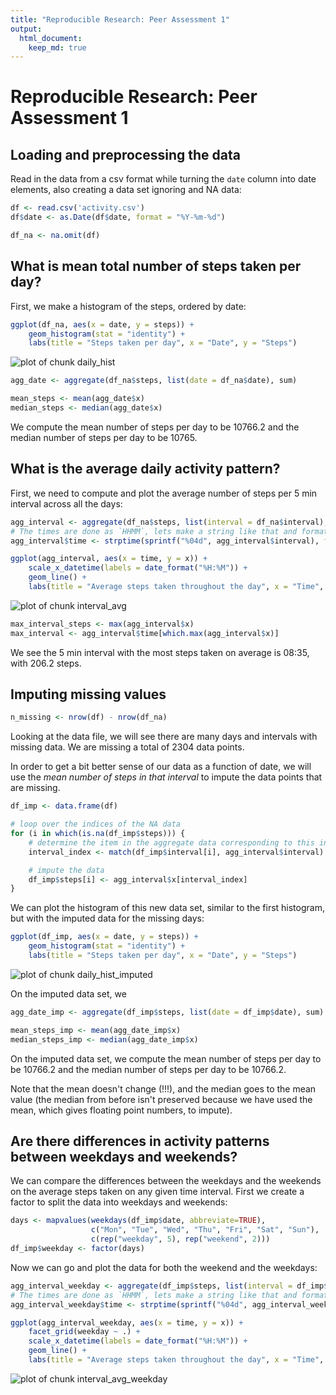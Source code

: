 ```yaml
---
title: "Reproducible Research: Peer Assessment 1"
output: 
  html_document:
    keep_md: true
---
```


# Reproducible Research: Peer Assessment 1



## Loading and preprocessing the data

Read in the data from a csv format while turning the `date` column into date
elements, also creating a data set ignoring and NA data:

```r
df <- read.csv('activity.csv')
df$date <- as.Date(df$date, format = "%Y-%m-%d")

df_na <- na.omit(df)
```

## What is mean total number of steps taken per day?

First, we make a histogram of the steps, ordered by date:

```r
ggplot(df_na, aes(x = date, y = steps)) +
    geom_histogram(stat = "identity") +
    labs(title = "Steps taken per day", x = "Date", y = "Steps")
```

![plot of chunk daily_hist](figure/daily_hist-1.png) 


```r
agg_date <- aggregate(df_na$steps, list(date = df_na$date), sum)

mean_steps <- mean(agg_date$x)
median_steps <- median(agg_date$x)
```
We compute the mean number of steps per day to be
10766.2 and the median number of steps per day to be
10765.

## What is the average daily activity pattern?

First, we need to compute and plot the average number of steps per 5 min
interval across all the days:

```r
agg_interval <- aggregate(df_na$steps, list(interval = df_na$interval), mean)
# The times are done as `HHMM`, lets make a string like that and format it as a time
agg_interval$time <- strptime(sprintf("%04d", agg_interval$interval), format="%H%M")

ggplot(agg_interval, aes(x = time, y = x)) +
    scale_x_datetime(labels = date_format("%H:%M")) +
    geom_line() +
    labs(title = "Average steps taken throughout the day", x = "Time", y = "Steps")
```

![plot of chunk interval_avg](figure/interval_avg-1.png) 


```r
max_interval_steps <- max(agg_interval$x)
max_interval <- agg_interval$time[which.max(agg_interval$x)]
```
We see the 5 min interval with the most steps taken on average is
08:35, with
206.2 steps.

## Imputing missing values


```r
n_missing <- nrow(df) - nrow(df_na)
```
Looking at the data file, we will see there are many days and intervals with
missing data. We are missing a total of 2304 data points.

In order to get a bit better sense of our data as a function of date, we will
use the *mean number of steps in that interval* to impute the data points that
are missing.

```r
df_imp <- data.frame(df)

# loop over the indices of the NA data
for (i in which(is.na(df_imp$steps))) {
    # determine the item in the aggregate data corresponding to this interval
    interval_index <- match(df_imp$interval[i], agg_interval$interval)

    # impute the data
    df_imp$steps[i] <- agg_interval$x[interval_index]
}
```

We can plot the histogram of this new data set, similar to the first histogram,
but with the imputed data for the missing days:

```r
ggplot(df_imp, aes(x = date, y = steps)) +
    geom_histogram(stat = "identity") +
    labs(title = "Steps taken per day", x = "Date", y = "Steps")
```

![plot of chunk daily_hist_imputed](figure/daily_hist_imputed-1.png) 

On the imputed data set, we

```r
agg_date_imp <- aggregate(df_imp$steps, list(date = df_imp$date), sum)

mean_steps_imp <- mean(agg_date_imp$x)
median_steps_imp <- median(agg_date_imp$x)
```
On the imputed data set, we compute the mean number of steps per day to be
10766.2 and the median number of steps per day to
be 10766.2.

Note that the mean doesn't change (!!!), and the median goes to the mean value
(the median from before isn't preserved because we have used the mean, which
gives floating point numbers, to impute).

## Are there differences in activity patterns between weekdays and weekends?

We can compare the differences between the weekdays and the weekends on the
average steps taken on any given time interval.  First we create a factor to
split the data into weekdays and weekends:

```r
days <- mapvalues(weekdays(df_imp$date, abbreviate=TRUE),
                  c("Mon", "Tue", "Wed", "Thu", "Fri", "Sat", "Sun"),
                  c(rep("weekday", 5), rep("weekend", 2)))
df_imp$weekday <- factor(days)
```

Now we can go and plot the data for both the weekend and the weekdays:

```r
agg_interval_weekday <- aggregate(df_imp$steps, list(interval = df_imp$interval, weekday = df_imp$weekday), mean)
# The times are done as `HHMM`, lets make a string like that and format it as a time
agg_interval_weekday$time <- strptime(sprintf("%04d", agg_interval_weekday$interval), format="%H%M")

ggplot(agg_interval_weekday, aes(x = time, y = x)) +
    facet_grid(weekday ~ .) +
    scale_x_datetime(labels = date_format("%H:%M")) +
    geom_line() +
    labs(title = "Average steps taken throughout the day", x = "Time", y = "Steps")
```

![plot of chunk interval_avg_weekday](figure/interval_avg_weekday-1.png) 
